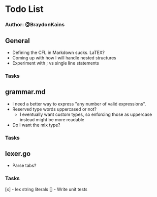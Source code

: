 # Todo List
### Author: @BraydonKains

## General
* Defining the CFL in Markdown sucks. LaTEX?
* Coming up with how I will handle nested structures
* Experiment with ; vs single line statements
### Tasks

## grammar.md
* I need a better way to express "any number of valid expressions".
* Reserved type words uppercased or not?
	* I eventually want custom types, so enforcing those as uppercase instead might be more readable
* Do I want the mix type?
### Tasks

## lexer.go
* Parse tabs?
### Tasks
[x] - lex string literals
[] - Write unit tests
